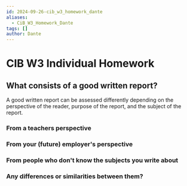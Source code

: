 ```yaml
---
id: 2024-09-26-cib_w3_homework_dante
aliases:
  - CiB_W3_Homework_Dante
tags: []
author: Dante
---
```


# CIB W3 Individual Homework

## What consists of a good written report?

A good written report can be assessed differently depending on the perspective of the reader, purpose of the report, and the subject of the report.

### From a teachers perspective

### From your (future) employer's perspective

### From people who don't know the subjects you write about

### Any differences or similarities between them?
